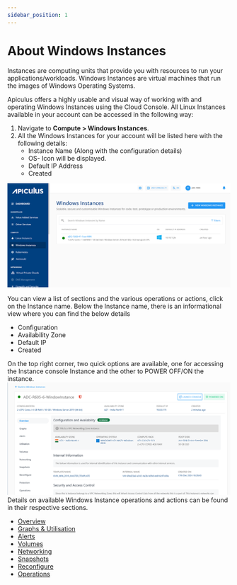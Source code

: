 ```yaml
---
sidebar_position: 1
---
```

# About Windows Instances

Instances are computing units that provide you with resources to run your applications/workloads. Windows Instances are virtual machines that run the images of Windows Operating Systems.

Apiculus offers a highly usable and visual way of working with and operating Windows Instances using the Cloud Console. All Linux Instances available in your account can be accessed in the following way:

1. Navigate to **Compute > Windows Instances**.
2. All the Windows Instances for your account will be listed here with the following details:
    - Instance Name (Along with the configuration details)
    - OS- Icon will be displayed.
    - Default IP Address
    - Created

![Overview](img/Windows1.png)

 You can view a list of sections and the various operations or actions, click on the Instance name. Below the Instance name, there is an informational view where you can find the below details

- Configuration
- Availability Zone
- Default IP
- Created 

On the top right corner, two quick options are available, one for accessing the Instance console Instance and the other to POWER OFF/ON the instance.
![Windows Instance Overview](img/Windows2.png)
Details on available Windows Instance operations and actions can be found in their respective sections.

- [Overview](ViewingDetailsofWindowsInstances)
- [Graphs & Utilisation](ViewingGraphsandUtilisationofWindowsInstances)
- [Alerts](ConfiguringAlertsonWindowsInstances)
- [Volumes](VolumeManagementwithWindowsInstances)
- [Networking](NetworkingManagementonWindowsInstances)
- [Snapshots](WorkingwithWindowsInstanceSnapshots)
- [Reconfigure](ReconfiguringWindowsInstances)
- [Operations](WindowsInstanceOperations)
